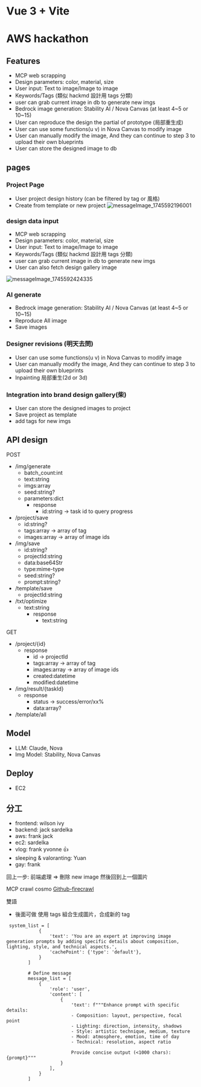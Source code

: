 # Vue 3 + Vite

# AWS hackathon

## Features

- MCP web scrapping
- Design parameters: color, material, size
- User input: Text to image/Image to image
- Keywords/Tags (類似 hackmd 設計用 tags 分類)
- user can grab current image in db to generate new imgs
- Bedrock image generation: Stability AI / Nova Canvas (at least 4~5 or 10~15)
- User can reproduce the design the partial of prototype (局部重生成)
- User can use some functions(u v) in Nova Canvas to modify image
- User can manually modify the image, And they can continue to step 3 to upload their own blueprints
- User can store the designed image to db

## pages

### Project Page

- User project design history (can be filtered by tag or 風格)
- Create from template or new project
  ![messageImage_1745592196001](https://hackmd.io/_uploads/SJLEHmYyel.jpg)

### design data input

- MCP web scrapping
- Design parameters: color, material, size
- User input: Text to image/Image to image
- Keywords/Tags (類似 hackmd 設計用 tags 分類)
- user can grab current image in db to generate new imgs
- User can also fetch design gallery image

![messageImage_1745592424335](https://hackmd.io/_uploads/SkyMH7Kygl.jpg)

### AI generate

- Bedrock image generation: Stability AI / Nova Canvas (at least 4~5 or 10~15)
- Reproduce All image
- Save images

### Designer revisions (明天去問)

- User can use some functions(u v) in Nova Canvas to modify image
- User can manually modify the image, And they can continue to step 3 to upload their own blueprints
- Inpainting 局部重生(2d or 3d)

### Integration into brand design gallery(柴)

- User can store the designed images to project
- Save project as template
- add tags for new imgs

## API design

POST

- /img/generate
  - batch_count:int
  - text:string
  - imgs:array
  - seed:string?
  - parameters:dict
    - response
      - id:string -> task id to query progress
- /project/save
  - id:string?
  - tags:array -> array of tag
  - images:array -> array of image ids
- /img/save
  - id:string?
  - projectId:string
  - data:base64Str
  - type:mime-type
  - seed:string?
  - prompt:string?
- /template/save
  - projectId:string
- /txt/optimize
  - text:string
    - response
      - text:string

GET

- /project/{id}
  - response
    - id -> projectId
    - tags:array -> array of tag
    - images:array -> array of image ids
    - created:datetime
    - modified:datetime
- /img/result/{taskId}
  - response
    - status -> success/error/xx%
    - data:array<base64str>?
- /template/all

## Model

- LLM: Claude, Nova
- Img Model: Stability, Nova Canvas

## Deploy

- EC2

## 分工

- frontend: wilson ivy
- backend: jack sardelka
- aws: frank jack
- ec2: sardelka
- vlog: frank yvonne :+1:
- sleeping & valoranting: Yuan
- gay: frank

回上一步: 前端處理 => 刪除 new image 然後回到上一個圖片

MCP crawl cosmo [Github-firecrawl](https://github.com/mendableai/firecrawl-mcp-server)

雙語

- 後面可做
  使用 tags 組合生成圖片，合成新的 tag

```python=
 system_list = [
            {
                'text': 'You are an expert at improving image generation prompts by adding specific details about composition, lighting, style, and technical aspects.',
                'cachePoint': {'type': 'default'},
            }
        ]

        # Define message
        message_list = [
            {
                'role': 'user',
                'content': [
                    {
                        'text': f"""Enhance prompt with specific details:
                        - Composition: layout, perspective, focal point
                        - Lighting: direction, intensity, shadows
                        - Style: artistic technique, medium, texture
                        - Mood: atmosphere, emotion, time of day
                        - Technical: resolution, aspect ratio

                        Provide concise output (<1000 chars): {prompt}"""
                    }
                ],
            }
        ]

```
